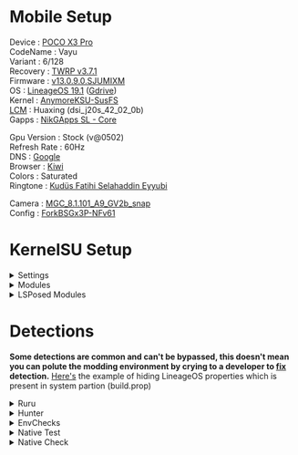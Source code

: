 # Mobile Setup

Device : [POCO X3 Pro](https://www.gsmarena.com/xiaomi_poco_x3_pro-10802.php)<br>
CodeName : Vayu<br>
Variant : 6/128<br>
Recovery : [TWRP v3.7.1](https://eu.dl.twrp.me/vayu/twrp-3.7.1_12-0-vayu.img.html)<br>
Firmware : [v13.0.9.0.SJUMIXM](https://xmfirmwareupdater.com/firmware/vayu/stable/V13.0.9.0.SJUMIXM/)<br>
OS : [LineageOS 19.1](https://lineage-archive.timschumi.net/build/14772) ([Gdrive](https://drive.google.com/file/d/18c-ezNr0LoxXy3CNQQxY62XLaoL5QYsI/view?usp=sharing))<br>
Kernel : [AnymoreKSU-SusFS](https://www.pling.com/p/2132278/)<br>
[LCM](https://play.google.com/store/apps/details?id=ru.andr7e.deviceinfohw) : Huaxing (dsi_j20s_42_02_0b)<br>
Gapps : [NikGApps SL - Core](https://sourceforge.net/projects/nikgapps/files/Releases/Android-12.1/)<br>

Gpu Version : Stock (v@0502)<br>
Refresh Rate : 60Hz<br>
DNS : [Google](https://developers.google.com/speed/public-dns/docs/using#addresses)<br>
Browser : [Kiwi](https://play.google.com/store/apps/details?id=com.kiwibrowser.browser)<br>
Colors : Saturated<br>
Ringtone : [Kudüs Fatihi Selahaddin Eyyubi](https://github.com/ToucH9000/Mobile-Setup/raw/main/Files/O-Kutlu-Zaferin.zip)

Camera : [MGC_8.1.101_A9_GV2b_snap](https://1-dontsharethislink.celsoazevedo.com/file/filesc/MGC_8.1.101_A9_GV2b_snap.apk)<br>
Config : [ForkBSGx3P-NFv61](https://github.com/BEASTover9000/Mobile-Specification/releases/tag/v61)<br>

# KernelSU Setup

<details>
  <summary>Settings</summary>
  <br>
  
![Settings](./Media/Settings.png)
</details>

<details>
  <summary>Modules</summary>
  <br>

  1. [Shamiko](https://t.me/LSPosed/278)
  2. [SusFS4ksu](https://gitlab.com/simonpunk/susfs4ksu/-/releases) ~ [content](https://github.com/ToucH9000/Mobile-Setup/tree/main/Files/susfs4ksu)
  3. [Zygisk Next](https://github.com/Dr-TSNG/ZygiskNext/releases/tag/v1.2.0-Preview2)
  4. [LSPosed npm](https://t.me/rormzhstjxm)
  5. [Painkiller Next](https://github.com/ToucH9000/Mobile-Setup/raw/main/Files/Painkiller-Next.zip)
  6. [Tricky Store](https://github.com/5ec1cff/TrickyStore/releases/tag/1.1.1)
</details>

<details>
  <summary>LSPosed Modules</summary>
  <br>

  1. [Installer Plus](https://github.com/NextAlone/InstallerPlus/releases/latest)
  2. [Hide My Applist](https://github.com/Dr-TSNG/Hide-My-Applist/releases/latest)
  3. [Settings Firewall](https://github.com/canyie/SettingsFirewall/releases/latest)
  4. [Enable Screenshot](https://github.com/Xposed-Modules-Repo/io.github.lsposed.disableflagsecure/releases/latest)
  5. [Pixelify Google Photos](https://github.com/BaltiApps/Pixelify-Google-Photos/releases/latest)
  6. [X Call Recording Settings](https://github.com/iptux/XCallRecording-xposed/releases/latest)
</details>

# Detections

**Some detections are common and can't be bypassed, this doesn't mean you can polute the modding environment by crying to a developer to [fix](https://github.com/ToucH9000/PIFvayuLOS/blob/main/Details.md) detection.** [Here's](https://github.com/ToucH9000/Mobile-Setup/blob/main/Files/LOSbuild.prop) the example of hiding LineageOS properties which is present in system partion (build.prop)

<details>
  <summary>Ruru</summary>
<br>

![Ruru](./Media/Ruru.png)
</details>
<details>
  <summary>Hunter</summary>
<br>

![Hunter](./Media/Hunter.png)
</details>
<details>
  <summary>EnvChecks</summary>
<br>

![EnvChecks](./Media/EnvChecks.png)
</details>
<details>
  <summary>Native Test</summary>
<br>

![Native-Test](./Media/Native-Test.png)
</details>
<details>
  <summary>Native Check</summary>
<br>

![Native-Check](./Media/Native-Check.png)
</details>
